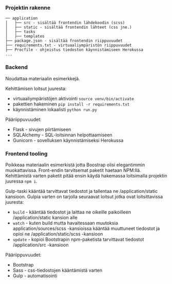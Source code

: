 
### Projektin rakenne

```
── application
│   ├── src - sisältää frontendin lähdekoodin (scss)
│   ├── static - sisältää frontendin lähteet (css jne.)
│   ├── tasks
│   ├── templates
├── package.json - sisältää frontendin riippuvuudet
├── requirements.txt - virtuaaliympäristön riippuvuudet
├── Procfile - ohjeistus tiedoston käynnistämiseen Herokussa
...
```

### Backend
Noudattaa materiaalin esimerkkejä.

Kehittämisen loitsut juuresta:
* virtuaaliympäristöjen aktivointi `source venv/bin/activate`
* pakettien hakeminen `pip install -r requirements.txt`
* käynnistäminen lokaalisti `python run.py`

Pääriippuvuudet:
  * Flask - sivujen piirtämiseen
  * SQLAlchemy - SQL-loitsinnan helpottaamiseen
  * Gunicorn - sovelluksen käynnistämiseksi Herokussa

### Frontend tooling
Poikkeaa materiaalin esimerkistä jotta Boostrap olisi elegantimmin muokattavissa. Front-endin tarvitsemat paketit haetaan NPM:llä. Kehittämistä varten paketit pitää ensin käydä hakemassa loitsimalla projektin juuressa `npm i`.

Gulp-taski kääntää tarvittavat tiedostot ja tallentaa ne /application/static kansioon. Gulpia varten on tarjolla seuraavat loitsut jotka ovat loitsittavissa juuresta:

  * `build` - kääntää tiedostot ja laittaa ne oikeille paikoilleen /application/static kansion alle
  * `watch` - kuten build mutta havaitessaan muutoksia application/sources/scss -kansioissa kääntää muuttuneet tiedostot ja opioi ne /application/static/scss -kansioon
  * `update` - kopioi Bootstrapin npm-paketista tarvittavat tiedostot /application/src -kansioon

Pääriippuvuudet:
  * Bootstrap 
  * Sass - css-tiedostojen kääntämistä varten
  * Gulp - automatisointi 